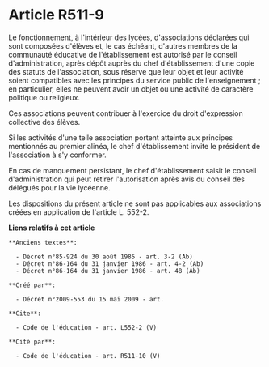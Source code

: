 # Article R511-9

Le fonctionnement, à l'intérieur des lycées, d'associations déclarées qui sont composées d'élèves et, le cas échéant,
d'autres membres de la communauté éducative de l'établissement est autorisé par le conseil d'administration, après dépôt
auprès du chef d'établissement d'une copie des statuts de l'association, sous réserve que leur objet et leur activité soient
compatibles avec les principes du service public de l'enseignement ; en particulier, elles ne peuvent avoir un objet ou une
activité de caractère politique ou religieux. 

Ces associations peuvent contribuer à l'exercice du droit d'expression collective des élèves. 

Si les activités d'une telle association portent atteinte aux principes mentionnés au premier alinéa, le chef d'établissement
invite le président de l'association à s'y conformer. 

En cas de manquement persistant, le chef d'établissement saisit le conseil d'administration qui peut retirer l'autorisation
après avis du conseil des délégués pour la vie lycéenne. 

Les dispositions du présent article ne sont pas applicables aux associations créées en application de l'article L. 552-2.

**Liens relatifs à cet article**

	**Anciens textes**:

	  - Décret n°85-924 du 30 août 1985 - art. 3-2 (Ab)
	  - Décret n°86-164 du 31 janvier 1986 - art. 4-2 (Ab)
	  - Décret n°86-164 du 31 janvier 1986 - art. 48 (Ab)

	**Créé par**:

	  - Décret n°2009-553 du 15 mai 2009 - art.

	**Cite**:

	  - Code de l'éducation - art. L552-2 (V)

	**Cité par**:

	  - Code de l'éducation - art. R511-10 (V)
